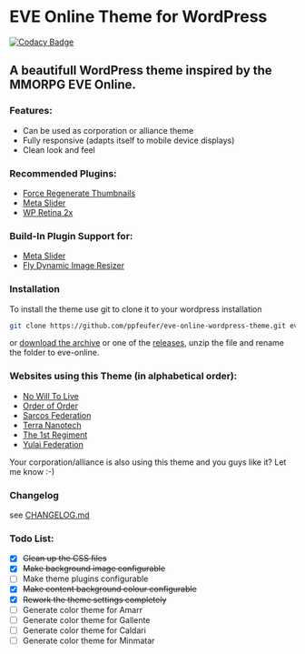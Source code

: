 # EVE Online Theme for WordPress

[![Codacy Badge](https://api.codacy.com/project/badge/Grade/c8b761e59d9e4483a51bfce0c99d9d68)](https://www.codacy.com/app/ppfeufer/eve-online-wordpress-theme?utm_source=github.com&utm_medium=referral&utm_content=ppfeufer/eve-online-wordpress-theme&utm_campaign=badger)

## A beautifull WordPress theme inspired by the MMORPG EVE Online.

### Features:
* Can be used as corporation or alliance theme
* Fully responsive (adapts itself to mobile device displays)
* Clean look and feel

### Recommended Plugins:
* [Force Regenerate Thumbnails](https://wordpress.org/plugins/force-regenerate-thumbnails/)
* [Meta Slider](https://wordpress.org/plugins/ml-slider/)
* [WP Retina 2x](https://wordpress.org/plugins/wp-retina-2x/)

### Build-In Plugin Support for:
* [Meta Slider](https://wordpress.org/plugins/ml-slider/)
* [Fly Dynamic Image Resizer](https://wordpress.org/plugins/fly-dynamic-image-resizer/)

### Installation
To install the theme use git to clone it to your wordpress installation
```bash
git clone https://github.com/ppfeufer/eve-online-wordpress-theme.git eve-online
```
or [download the archive](https://github.com/ppfeufer/eve-online-wordpress-theme/archive/master.zip) or one of the [releases](https://github.com/ppfeufer/eve-online-wordpress-theme/releases), unzip the file and rename the folder to eve-online.

### Websites using this Theme (in alphabetical order):
* [No Will To Live](http://www.nowilltolive.com/)
* [Order of Order](http://www.orden.space/)
* [Sarcos Federation](http://sarcosfederation.elementfx.com/wp/)
* [Terra Nanotech](http://terra-nanotech.de/)
* [The 1st Regiment](http://the1stregiment.tk/)
* [Yulai Federation](http://yulaifederation.net/)

Your corporation/alliance is also using this theme and you guys like it? Let me know :-)

### Changelog
see [CHANGELOG.md](https://github.com/ppfeufer/eve-online-wordpress-theme/blob/master/CHANGELOG.md)

### Todo List:
- [x] ~~Clean up the CSS files~~
- [x] ~~Make background image configurable~~
- [ ] Make theme plugins configurable
- [x] ~~Make content background colour configurable~~
- [x] ~~Rework the theme settings completely~~
- [ ] Generate color theme for Amarr
- [ ] Generate color theme for Gallente
- [ ] Generate color theme for Caldari
- [ ] Generate color theme for Minmatar